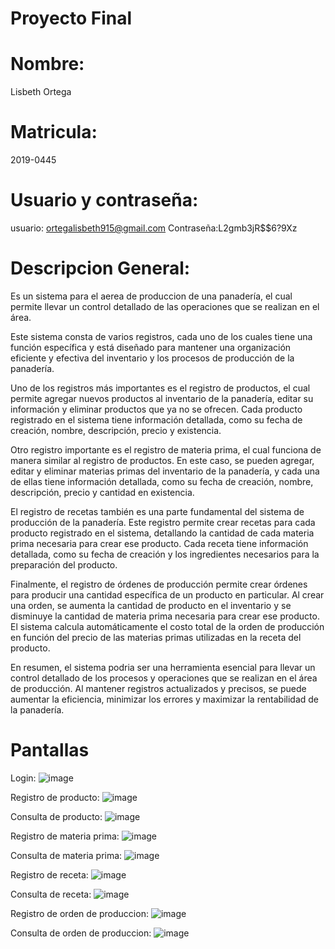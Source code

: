 # Proyecto Final
# Nombre:
Lisbeth Ortega
# Matricula:
2019-0445
 # Usuario y contraseña:
 usuario: ortegalisbeth915@gmail.com
 Contraseña:L2gmb3jR$$6?9Xz
 
# Descripcion General: 
Es un sistema para el aerea de produccion de una panadería, el cual permite llevar un control detallado de las operaciones que se realizan en el área.

Este sistema consta de varios registros, cada uno de los cuales tiene una función específica y está diseñado para mantener una organización eficiente y efectiva del inventario y los procesos de producción de la panadería.

Uno de los registros más importantes es el registro de productos, el cual permite agregar nuevos productos al inventario de la panadería, editar su información y eliminar productos que ya no se ofrecen. Cada producto registrado en el sistema tiene información detallada, como su fecha de creación, nombre, descripción, precio y existencia.

Otro registro importante es el registro de materia prima, el cual funciona de manera similar al registro de productos. En este caso, se pueden agregar, editar y eliminar materias primas del inventario de la panadería, y cada una de ellas tiene información detallada, como su fecha de creación, nombre, descripción, precio y cantidad en existencia.

El registro de recetas también es una parte fundamental del sistema de producción de la panadería. Este registro permite crear recetas para cada producto registrado en el sistema, detallando la cantidad de cada materia prima necesaria para crear ese producto. Cada receta tiene información detallada, como su fecha de creación y los ingredientes necesarios para la preparación del producto.

Finalmente, el registro de órdenes de producción permite crear órdenes para producir una cantidad específica de un producto en particular. Al crear una orden, se aumenta la cantidad de producto en el inventario y se disminuye la cantidad de materia prima necesaria para crear ese producto. El sistema calcula automáticamente el costo total de la orden de producción en función del precio de las materias primas utilizadas en la receta del producto.

En resumen, el sistema podria ser una herramienta esencial para llevar un control detallado de los procesos y operaciones que se realizan en el área de producción. Al mantener registros actualizados y precisos, se puede aumentar la eficiencia, minimizar los errores y maximizar la rentabilidad de la panadería.

# Pantallas
Login: ![image](https://user-images.githubusercontent.com/118750598/231587668-74aa5c0e-1ad8-4254-b6c4-58276d6b0cd8.png)

Registro de producto: ![image](https://user-images.githubusercontent.com/118750598/231587795-d44317ae-4606-4486-8594-687dc7c84453.png)

Consulta de producto: ![image](https://user-images.githubusercontent.com/118750598/231587907-a7530475-e51d-43b5-a882-375c10d28356.png)

Registro de materia prima: ![image](https://user-images.githubusercontent.com/118750598/231587979-18acd747-703f-4660-8fc6-cc7d7a7c1ebd.png)

Consulta de materia prima: ![image](https://user-images.githubusercontent.com/118750598/231588086-415ea0fe-372a-44f0-b933-f87cbcbba4a4.png)

Registro de receta: ![image](https://user-images.githubusercontent.com/118750598/231588574-f2cbb757-f4a8-4dd8-9ed8-223e59f84b1d.png)

Consulta de receta:  ![image](https://user-images.githubusercontent.com/118750598/231588246-f5635209-dec0-4f4a-bb3a-bbfda14ad743.png)

Registro de orden de produccion: ![image](https://user-images.githubusercontent.com/118750598/231588735-30f8d512-542b-4627-88de-4233f7855598.png)

Consulta de orden de produccion: ![image](https://user-images.githubusercontent.com/118750598/231588857-aef64630-01b8-4d3c-9323-377ad73ead26.png)

